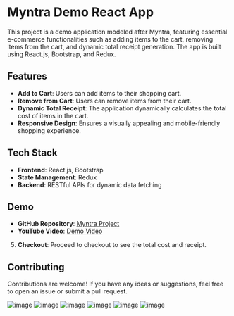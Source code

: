 # Myntra Demo React App

This project is a demo application modeled after Myntra, featuring essential e-commerce functionalities such as adding items to the cart, removing items from the cart, and dynamic total receipt generation. The app is built using React.js, Bootstrap, and Redux.

## Features

- **Add to Cart**: Users can add items to their shopping cart.
- **Remove from Cart**: Users can remove items from their cart.
- **Dynamic Total Receipt**: The application dynamically calculates the total cost of items in the cart.
- **Responsive Design**: Ensures a visually appealing and mobile-friendly shopping experience.

## Tech Stack

- **Frontend**: React.js, Bootstrap
- **State Management**: Redux
- **Backend**: RESTful APIs for dynamic data fetching

## Demo

- **GitHub Repository**: [Myntra Project](https://github.com/hrithik001/myntra-project)
- **YouTube Video**: [Demo Video](https://youtu.be/cnTTTAtmv-0)

5. **Checkout**: Proceed to checkout to see the total cost and receipt.

## Contributing

Contributions are welcome! If you have any ideas or suggestions, feel free to open an issue or submit a pull request.


![image](https://github.com/user-attachments/assets/914698e9-0e41-4b75-a4ae-be377a63567d)
![image](https://github.com/user-attachments/assets/d31d386f-5ff7-4d63-9dcf-425cdc52295d)
![image](https://github.com/user-attachments/assets/311076ab-736c-4e95-8ad8-34bcbeb8b654)
![image](https://github.com/user-attachments/assets/28519298-4523-4b2c-b5ae-11a0d1637400)
![image](https://github.com/user-attachments/assets/1f3a6f38-efec-417f-8258-e4960db28c75)
![image](https://github.com/user-attachments/assets/1c626208-a7f6-4308-9940-4d504c80e1e0)






